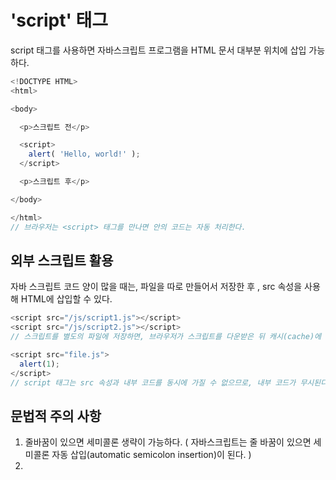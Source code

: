 'script' 태그
==================
script 태그를 사용하면 자바스크립트 프로그램을 HTML 문서 대부분 위치에 삽입 가능하다.

```javascript
<!DOCTYPE HTML>
<html>

<body>

  <p>스크립트 전</p>

  <script>
    alert( 'Hello, world!' );
  </script>

  <p>스크립트 후</p>

</body>

</html>
// 브라우저는 <script> 태그를 만나면 안의 코드는 자동 처리한다.
```

외부 스크립트 활용 
-------------------------
자바 스크립트 코드 양이 많을 때는, 파일을 따로 만들어서 저장한 후 , src 속성을 사용해 HTML에 삽입할 수 있다.

```javascript
<script src="/js/script1.js"></script>
<script src="/js/script2.js"></script>
// 스크립트를 별도의 파일에 저장하면, 브라우저가 스크립트를 다운받은 뒤 캐시(cache)에 저장하므로 성능상의 장점이 있음.

<script src="file.js">
  alert(1); 
</script>
// script 태그는 src 속성과 내부 코드를 동시에 가질 수 없으므로, 내부 코드가 무시된다.
```

문법적 주의 사항
--------------------------------------
1. 줄바꿈이 있으면 세미콜론 생략이 가능하다. ( 자바스크립트는 줄 바꿈이 있으면 세미콜론 자동 삽입(automatic semicolon insertion)이 된다. )
2. 

